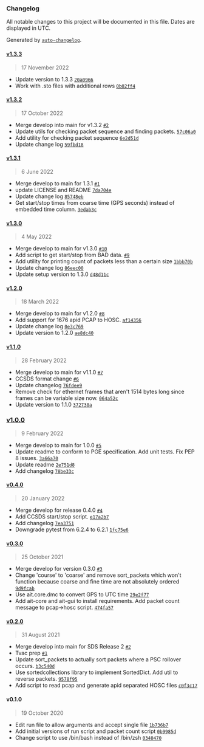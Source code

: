 ### Changelog

All notable changes to this project will be documented in this file. Dates are displayed in UTC.

Generated by [`auto-changelog`](https://github.com/CookPete/auto-changelog).

#### [v1.3.3](https://github.com/emit-sds/emit-sds-l0/compare/v1.3.2...v1.3.3)

> 17 November 2022

- Update version to 1.3.3 [`20a0966`](https://github.com/emit-sds/emit-sds-l0/commit/20a09664022ffd2bc8f13d8180a5ad2ab6177423)
- Work with .sto files with additional rows [`0b02ff4`](https://github.com/emit-sds/emit-sds-l0/commit/0b02ff437d680581715780f7fb684a47d86734b0)

#### [v1.3.2](https://github.com/emit-sds/emit-sds-l0/compare/v1.3.1...v1.3.2)

> 17 October 2022

- Merge develop into main for v1.3.2 [`#2`](https://github.com/emit-sds/emit-sds-l0/pull/2)
- Update utils for checking packet sequence and finding packets. [`57c06a0`](https://github.com/emit-sds/emit-sds-l0/commit/57c06a09873303d5f2e647c93bab580cd5541235)
- Add utility for checking packet sequence [`6e2d51d`](https://github.com/emit-sds/emit-sds-l0/commit/6e2d51d46d303145d4b1896f0ac5bc182824e9af)
- Update change log [`59fbd18`](https://github.com/emit-sds/emit-sds-l0/commit/59fbd18693bad015983dd52c862653e335b6dfaf)

#### [v1.3.1](https://github.com/emit-sds/emit-sds-l0/compare/v1.3.0...v1.3.1)

> 6 June 2022

- Merge develop to main for 1.3.1 [`#1`](https://github.com/emit-sds/emit-sds-l0/pull/1)
- update LICENSE and README [`7da704e`](https://github.com/emit-sds/emit-sds-l0/commit/7da704e5f5fa610439824d690b75088d9e6b35cd)
- Update change log [`85748eb`](https://github.com/emit-sds/emit-sds-l0/commit/85748eb6d615ba518890b8a76da18e7f6cf8700c)
- Get start/stop times from coarse time (GPS seconds) instead of embedded time column. [`3edab3c`](https://github.com/emit-sds/emit-sds-l0/commit/3edab3ce6fbf7d6265f82d4a228451ba18bb2fdb)

#### [v1.3.0](https://github.com/emit-sds/emit-sds-l0/compare/v1.2.0...v1.3.0)

> 4 May 2022

- Merge develop to main for v1.3.0  [`#10`](https://github.com/emit-sds/emit-sds-l0/pull/10)
- Add script to get start/stop from BAD data. [`#9`](https://github.com/emit-sds/emit-sds-l0/pull/9)
- Add utility for printing count of packets less than a certain size [`1bbb70b`](https://github.com/emit-sds/emit-sds-l0/commit/1bbb70bba490e82292250874a27ef17bb522af71)
- Update change log [`86eec00`](https://github.com/emit-sds/emit-sds-l0/commit/86eec00bb2e66480849ced80493920c0d34b5325)
- Update setup version to 1.3.0 [`d48d11c`](https://github.com/emit-sds/emit-sds-l0/commit/d48d11cb65d6f73cceb559b61591cf5d6c94b731)

#### [v1.2.0](https://github.com/emit-sds/emit-sds-l0/compare/v1.1.0...v1.2.0)

> 18 March 2022

- Merge develop to main for v1.2.0 [`#8`](https://github.com/emit-sds/emit-sds-l0/pull/8)
- Add support for 1676 apid PCAP to HOSC. [`af14356`](https://github.com/emit-sds/emit-sds-l0/commit/af14356aabc1c323c74f1a0e42a7c4b6fa213e8d)
- Update change log [`0e3c769`](https://github.com/emit-sds/emit-sds-l0/commit/0e3c7698336841d7c36e7b3e3e57ee4c68f6a989)
- Update version to 1.2.0 [`ae8dc40`](https://github.com/emit-sds/emit-sds-l0/commit/ae8dc4073a5ca6673f6e9d50310799288ca038d5)

#### [v1.1.0](https://github.com/emit-sds/emit-sds-l0/compare/v1.0.0...v1.1.0)

> 28 February 2022

- Merge develop to main for v1.1.0 [`#7`](https://github.com/emit-sds/emit-sds-l0/pull/7)
- CCSDS format change [`#6`](https://github.com/emit-sds/emit-sds-l0/pull/6)
- Update changelog [`76fdee9`](https://github.com/emit-sds/emit-sds-l0/commit/76fdee91341615a8efdbb134fee7e19c0ed44a83)
- Remove check for ethernet frames that aren't 1514 bytes long since frames can be variable size now. [`064a52c`](https://github.com/emit-sds/emit-sds-l0/commit/064a52c3c316644ab678f99b4eabeac7fd42b64b)
- Update version to 1.1.0 [`372738a`](https://github.com/emit-sds/emit-sds-l0/commit/372738afa7b9656aded38e2636e7c78a87112687)

### [v1.0.0](https://github.com/emit-sds/emit-sds-l0/compare/v0.4.0...v1.0.0)

> 9 February 2022

- Merge develop to main for 1.0.0 [`#5`](https://github.com/emit-sds/emit-sds-l0/pull/5)
- Update readme to conform to PGE specification. Add unit tests. Fix PEP 8 issues. [`3a66a70`](https://github.com/emit-sds/emit-sds-l0/commit/3a66a70803ac1fdb987a8380085a454261129507)
- Update readme [`2e751d8`](https://github.com/emit-sds/emit-sds-l0/commit/2e751d8548021917a26669f155633344ca831ccb)
- Add changelog [`78be33c`](https://github.com/emit-sds/emit-sds-l0/commit/78be33cecc49816c98221312e5d457ca5de0b8da)

#### [v0.4.0](https://github.com/emit-sds/emit-sds-l0/compare/v0.3.0...v0.4.0)

> 20 January 2022

- Merge develop for release 0.4.0 [`#4`](https://github.com/emit-sds/emit-sds-l0/pull/4)
- Add CCSDS start/stop script. [`e17a2b7`](https://github.com/emit-sds/emit-sds-l0/commit/e17a2b7ad199f17ceecd577767058d00bb3c293d)
- Add changelog [`7ea3751`](https://github.com/emit-sds/emit-sds-l0/commit/7ea3751bc87915cdaceaf9d5538196681565675a)
- Downgrade pytest from 6.2.4 to 6.2.1 [`1fc75e6`](https://github.com/emit-sds/emit-sds-l0/commit/1fc75e6551a6d06a87b17cb5da33bb17648a57df)

#### [v0.3.0](https://github.com/emit-sds/emit-sds-l0/compare/v0.2.0...v0.3.0)

> 25 October 2021

- Merge develop for version 0.3.0 [`#3`](https://github.com/emit-sds/emit-sds-l0/pull/3)
- Change 'course' to 'coarse' and remove sort_packets which won't function because coarse and fine time are not absolutely ordered [`9d9fcab`](https://github.com/emit-sds/emit-sds-l0/commit/9d9fcab24c1ed712fd5f1e740a559bf6a382cac2)
- Use ait.core.dmc to convert GPS to UTC time [`29e2f77`](https://github.com/emit-sds/emit-sds-l0/commit/29e2f7715b1de9bf89db9a4c8f06dc1f51b26556)
- Add ait-core and ait-gui to install requirements. Add packet count message to pcap-&gt;hosc script. [`474fa57`](https://github.com/emit-sds/emit-sds-l0/commit/474fa576953a7d51d6a853454cae9a4deddc8a8e)

#### [v0.2.0](https://github.com/emit-sds/emit-sds-l0/compare/v0.1.0...v0.2.0)

> 31 August 2021

- Merge develop into main for SDS Release 2 [`#2`](https://github.com/emit-sds/emit-sds-l0/pull/2)
- Tvac prep [`#1`](https://github.com/emit-sds/emit-sds-l0/pull/1)
- Update sort_packets to actually sort packets where a PSC rollover occurs. [`b3c540d`](https://github.com/emit-sds/emit-sds-l0/commit/b3c540d1089d62481d65af0844fe999a958f5c7f)
- Use sortedcollections library to implement SortedDict. Add util to reverse packets. [`9578f95`](https://github.com/emit-sds/emit-sds-l0/commit/9578f95440b30a70238164740d8164879b8e79ee)
- Add script to read pcap and generate apid separated HOSC files [`c0f3c17`](https://github.com/emit-sds/emit-sds-l0/commit/c0f3c1722b3aa1ee0cb9754da469f6c4463e8c41)

#### v0.1.0

> 19 October 2020

- Edit run file to allow arguments and accept single file [`1b736b7`](https://github.com/emit-sds/emit-sds-l0/commit/1b736b783e23110506e9e10b025f208bad1c88da)
- Add initial versions of run script and packet count script [`0b9985d`](https://github.com/emit-sds/emit-sds-l0/commit/0b9985dfc68aa58719178de6eaf9ba67d49b607b)
- Change script to use /bin/bash instead of /bin/zsh [`0340470`](https://github.com/emit-sds/emit-sds-l0/commit/034047093b46059f8dddd8b2cde80e8fc4dbbc26)
